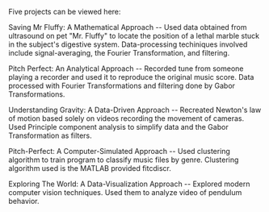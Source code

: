 Five projects can be viewed here:
 
Saving Mr Fluffy: A Mathematical Approach -- Used data obtained from ultrasound on pet "Mr. Fluffy" to locate the position of a lethal marble stuck in the subject's digestive system. Data-processing techiniques involved include signal-averaging, the Fourier Transformation, and filtering.

Pitch Perfect: An Analytical Approach -- Recorded tune from someone playing a recorder and used it to reproduce the original music score. Data processed with Fourier Transformations and filtering done by Gabor Transformations.

Understanding Gravity: A Data-Driven Approach -- Recreated Newton's law of motion based solely on videos recording the movement of cameras. Used Principle component analysis to simplify data and the Gabor Transformation as filters.

Pitch-Perfect: A Computer-Simulated Approach -- Used clustering algorithm to train program to classify music files by genre. Clustering algorithm used is the MATLAB provided fitcdiscr.

Exploring The World: A Data-Visualization Approach -- Explored modern computer vision techniques. Used them to analyze video of pendulum behavior.

